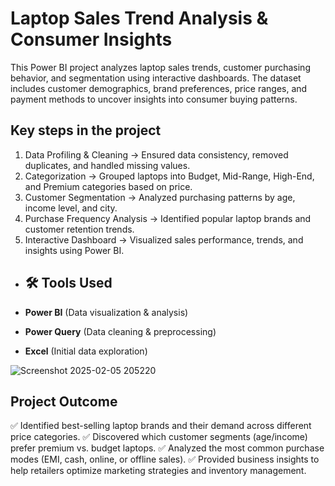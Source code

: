 # Laptop Sales Trend Analysis & Consumer Insights  

This Power BI project analyzes laptop sales trends, customer purchasing behavior, and segmentation using interactive dashboards. The dataset includes customer demographics, brand preferences, price ranges, and payment methods to uncover insights into consumer buying patterns.

## Key steps in the project ##

1. Data Profiling & Cleaning → Ensured data consistency, removed duplicates, and handled missing values.
2. Categorization → Grouped laptops into Budget, Mid-Range, High-End, and Premium categories based on price.
3. Customer Segmentation → Analyzed purchasing patterns by age, income level, and city.
4. Purchase Frequency Analysis → Identified popular laptop brands and customer retention trends.
5. Interactive Dashboard → Visualized sales performance, trends, and insights using Power BI.

- ## 🛠 Tools Used
  
- **Power BI** (Data visualization & analysis)  
- **Power Query** (Data cleaning & preprocessing)  
- **Excel** (Initial data exploration)  

![Screenshot 2025-02-05 205220](https://github.com/user-attachments/assets/0de3b53f-cd89-4b76-97ef-8742c15d63b2)

## Project Outcome ##
✅ Identified best-selling laptop brands and their demand across different price categories.
✅ Discovered which customer segments (age/income) prefer premium vs. budget laptops.
✅ Analyzed the most common purchase modes (EMI, cash, online, or offline sales).
✅ Provided business insights to help retailers optimize marketing strategies and inventory management.



